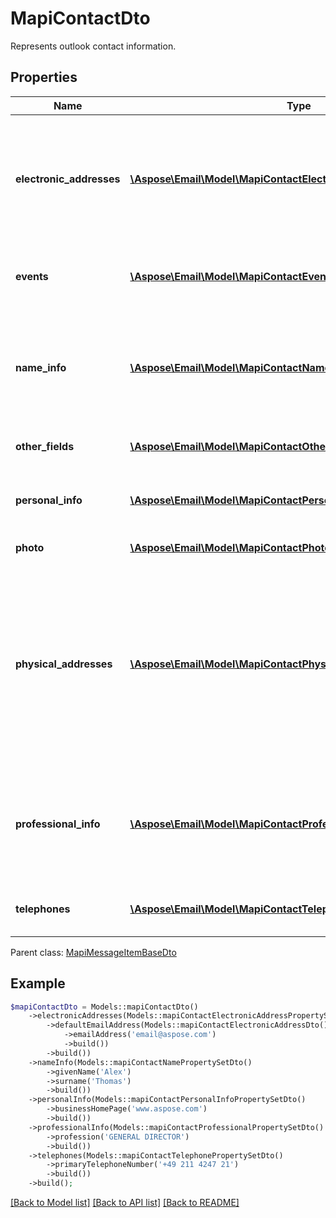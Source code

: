 # MapiContactDto

Represents outlook contact information.

## Properties
Name | Type | Description | Notes
---- | ---- | ----------- | -----
**electronic_addresses** | [**\Aspose\Email\Model\MapiContactElectronicAddressPropertySetDto**](MapiContactElectronicAddressPropertySetDto.md) | Specify properties for up to three different e-mail addresses and three different fax addresses. | [optional] 
**events** | [**\Aspose\Email\Model\MapiContactEventPropertySetDto**](MapiContactEventPropertySetDto.md) | Specify events associated with a contact. | [optional] 
**name_info** | [**\Aspose\Email\Model\MapiContactNamePropertySetDto**](MapiContactNamePropertySetDto.md) | The properties are used to specify the name of the person represented by the contact. | [optional] 
**other_fields** | [**\Aspose\Email\Model\MapiContactOtherPropertySetDto**](MapiContactOtherPropertySetDto.md) | Specify other fields of contact. | [optional] 
**personal_info** | [**\Aspose\Email\Model\MapiContactPersonalInfoPropertySetDto**](MapiContactPersonalInfoPropertySetDto.md) | Specify other additional contact information. | [optional] 
**photo** | [**\Aspose\Email\Model\MapiContactPhotoDto**](MapiContactPhotoDto.md) | Contact photo. | [optional] 
**physical_addresses** | [**\Aspose\Email\Model\MapiContactPhysicalAddressPropertySetDto**](MapiContactPhysicalAddressPropertySetDto.md) | Specify three physical addresses: Home Address, Work Address, and Other Address. One of the addresses can be marked as the Mailing Address. | [optional] 
**professional_info** | [**\Aspose\Email\Model\MapiContactProfessionalPropertySetDto**](MapiContactProfessionalPropertySetDto.md) | Properties are used to store professional details for the person represented by the contact. | [optional] 
**telephones** | [**\Aspose\Email\Model\MapiContactTelephonePropertySetDto**](MapiContactTelephonePropertySetDto.md) | Specify telephone numbers for the contact. | [optional] 

 Parent class: [MapiMessageItemBaseDto](MapiMessageItemBaseDto.md)


## Example
```php
$mapiContactDto = Models::mapiContactDto()
    ->electronicAddresses(Models::mapiContactElectronicAddressPropertySetDto()
        ->defaultEmailAddress(Models::mapiContactElectronicAddressDto()
            ->emailAddress('email@aspose.com')
            ->build())
        ->build())
    ->nameInfo(Models::mapiContactNamePropertySetDto()
        ->givenName('Alex')
        ->surname('Thomas')
        ->build())
    ->personalInfo(Models::mapiContactPersonalInfoPropertySetDto()
        ->businessHomePage('www.aspose.com')
        ->build())
    ->professionalInfo(Models::mapiContactProfessionalPropertySetDto()
        ->profession('GENERAL DIRECTOR')
        ->build())
    ->telephones(Models::mapiContactTelephonePropertySetDto()
        ->primaryTelephoneNumber('+49 211 4247 21')
        ->build())
    ->build();
```


[[Back to Model list]](README.md#documentation-for-models) [[Back to API list]](README.md#documentation-for-api-endpoints) [[Back to README]](README.md)

